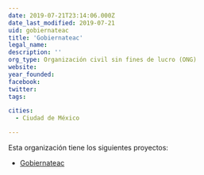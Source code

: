 ```yaml
---
date: 2019-07-21T23:14:06.000Z
date_last_modified: 2019-07-21
uid: gobiernateac
title: 'Gobiernateac'
legal_name: 
description: ''
org_type: Organización civil sin fines de lucro (ONG)
website: 
year_founded: 
facebook: 
twitter: 
tags:

cities: 
  - Ciudad de México

---
```


Esta organización tiene los siguientes proyectos:

- [Gobiernateac](/proyectos/gobiernateac)
